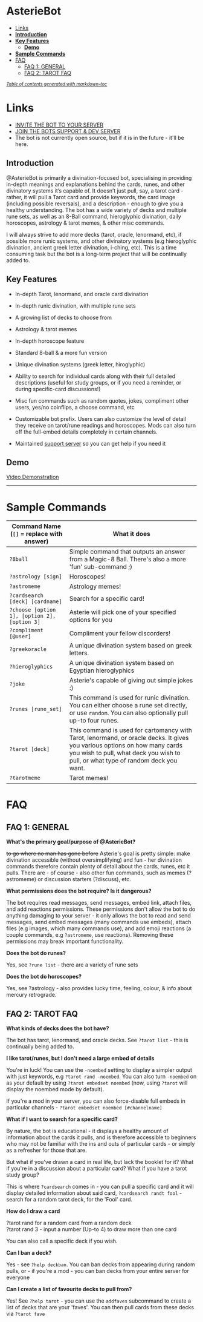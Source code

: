 # AsterieBot

- [Links](#links)
- [**Introduction**](#introduction)
- [**Key Features**](#key-features)
  * [**Demo**](#--demo--)
- [**Sample Commands**](#sample-commands)
- [FAQ](#faq)
  * [FAQ 1: GENERAL](#faq-1--general)
  * [FAQ 2: TAROT FAQ](#faq-2--tarot-faq)

<small><i><a href='http://ecotrust-canada.github.io/markdown-toc/'>Table of contents generated with markdown-toc</a></i></small>


# Links

* [INVITE THE BOT TO YOUR SERVER](https://discord.com/api/oauth2/authorize?client_id=795063486988156958&permissions=2147609664&scope=bot)
* [JOIN THE BOTS SUPPORT & DEV SERVER](https://discord.gg/hq8VPdjFPb)
* The bot is not currently open source, but if it is in the future - it'll be here.

## **Introduction**

@AsterieBot is primarily a divination-focused bot, specialising in providing in-depth meanings and explanations behind the cards, runes, and other divinatory systems it’s capable of. It doesn’t just pull, say, a tarot card - rather, it will pull a Tarot card and provide keywords, the card image (including possible reversals), and a description - enough to give you a healthy understanding. The bot has a wide variety of decks and multiple rune sets, as well as an 8-Ball command, hieroglyphic divination, daily horoscopes, astrology & tarot memes, & other misc commands.

I will always strive to add more decks (tarot, oracle, lenormand, etc), if possible more runic systems, and other divinatory systems (e.g hieroglyphic divination, ancient greek letter divination, i-ching, etc). This is a time consuming task but the bot is a long-term project that will be continually added to.

## **Key Features**

* In-depth Tarot, lenormand, and oracle card divination
* In-depth runic divination, with multiple rune sets
* A growing list of decks to choose from
* Astrology & tarot memes
* In-depth horoscope feature
* Standard 8-ball & a more fun version
* Unique divination systems (greek letter, hiroglyphic)
* Ability to search for individual cards along with their full detailed descriptions (useful for study groups, or if you need a reminder, or during specific-card discussions!)
* Misc fun commands such as random quotes, jokes, compliment other users, yes/no coinflips, a choose command, etc


* Customizable bot prefix. Users can also customize the level of detail they receive on tarot/rune readings and horoscopes. Mods can also turn off the full-embed details completely in certain channels.
* Maintained [support server](https://discord.gg/hq8VPdjFPb) so you can get help if you need it


## **Demo**

[Video Demonstration](https://vimeo.com/537121128)

---
# **Sample Commands**

Command Name (`[]` = replace with answer) | What it does
-----------------------------------------|------------
`?8ball` | Simple command that outputs an answer from a Magic-8 Ball. There's also a more 'fun' sub-command ;)
`?astrology [sign]` | Horoscopes!
`?astromeme` | Astrology memes!
`?cardsearch [deck] [cardname]` | Search for a specific card!
`?choose [option 1], [option 2], [option 3]` | Asterie will pick one of your specified options for you
`?compliment [@user]` | Compliment your fellow discorders!
`?greekoracle` | A unique divination system based on greek letters.
`?hieroglyphics` | A unique divination system based on Egyptian hieroglyphics
`?joke` | Asterie's capable of giving out simple jokes :)
`?runes [rune_set]` | This command is used for runic divination. You can either choose a rune set directly, or use `random`. You can also optionally pull up-to four runes.
`?tarot [deck]` | This command is used for cartomancy with Tarot, lenormand, or oracle decks. It gives you various options on how many cards you wish to pull, what deck you wish to pull, or what type of random deck you want.
`?tarotmeme` | Tarot memes!

# FAQ

## FAQ 1: GENERAL

**What's the primary goal/purpose of @AsterieBot?**

~~to go where no man has gone before~~ Asterie's goal is pretty simple: make divination accessible (without oversimplifying) and fun  - her divination commands therefore contain plenty of detail about the cards, runes, etc it pulls. There are - of course - also other fun commands, such as memes (?astromeme) or discussion starters (?discuss), etc.

**What permissions does the bot require? Is it dangerous?**

The bot requires read messages, send messages, embed link, attach files, and add reactions permissions. These permissions don't allow the bot to do anything damaging to your server - it only allows the bot to read and send messages, send embed messages (many commands use embeds), attach files (e.g images, which many commands use), and add emoji reactions (a couple commands, e.g `?astromeme`, use reactions). Removing these permissions may break important functionality.

**Does the bot do runes?**

Yes, see `?rune list` - there are a variety of rune sets

**Does the bot do horoscopes?**

Yes, see ?astrology - also provides lucky time, feeling, colour, & info about mercury retrograde.

## FAQ 2: TAROT FAQ

**What kinds of decks does the bot have?**

The bot has tarot, lenormand, and oracle decks. See `?tarot list` - this is continually being added to.

**I like tarot/runes, but I don't need a large embed of details**

You're in luck!  You can use the `-noembed` setting to display a simpler output with just keywords, e.g `?tarot rand -noembed`. You can also turn `-noembed` on as your default by using `?tarot embedset noembed` (now, using `?tarot` will display the noembed mode by default).

If you're a mod in your server, you can also force-disable full embeds in particular channels - `?tarot embedset noembed [#channelname]`

**What if I want to search for a specific card?**

By nature, the bot is educational  - it displays a healthy amount of information about the cards it pulls, and is therefore accessible to beginners who may not be familiar with the ins and outs of particular cards - or simply as a refresher for those that are.

But what if you've drawn a card in real life, but lack the booklet for it? What if you're in a discussion about a particular card? What if you have a tarot study group?

This is where `?cardsearch` comes in - you can pull a specific card and it will display detailed information about said card, `?cardsearch randt fool` - search for a random tarot deck, for the 'Fool' card.

**How do I draw a card**

?tarot rand for a random card from a random deck  
?tarot rand 3 - input a number (Up-to 4) to draw more than one card

You can also call a specific deck if you wish.

**Can I ban a deck?**

Yes - see `?help deckban`. You can ban decks from appearing during random pulls, or - if you're a mod - you can ban decks from your entire server for everyone

**Can I create a list of favourite decks to pull from?**

Yes! See `?help tarot` - you can use the `addfaves` subcommand to create a list of decks that are your 'faves'. You can then pull cards from these decks via `?tarot fave`
